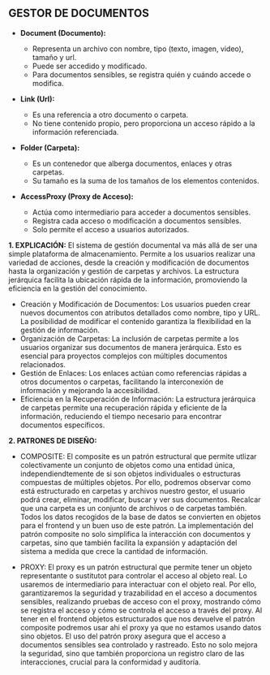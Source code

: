 GESTOR DE DOCUMENTOS
-------------------
 
 - **Document (Documento):**
   - Representa un archivo con nombre, tipo (texto, imagen, video), tamaño y url.
   - Puede ser accedido y modificado.
   - Para documentos sensibles, se registra quién y cuándo accede o modifica.
 
 - **Link (Url):**
   - Es una referencia a otro documento o carpeta.
   - No tiene contenido propio, pero proporciona un acceso rápido a la información referenciada.
 
 - **Folder (Carpeta):**
   - Es un contenedor que alberga documentos, enlaces y otras carpetas.
   - Su tamaño es la suma de los tamaños de los elementos contenidos.
 
 - **AccessProxy (Proxy de Acceso):**
   - Actúa como intermediario para acceder a documentos sensibles.
   - Registra cada acceso o modificación a documentos sensibles.
   - Solo permite el acceso a usuarios autorizados.
 
 **1. EXPLICACIÓN:**
El sistema de gestión documental va más allá de ser una simple plataforma de almacenamiento. Permite a los usuarios realizar una variedad de acciones, desde la creación y modificación de documentos hasta la organización y gestión de carpetas y archivos. La estructura jerárquica facilita la ubicación rápida de la información, promoviendo la eficiencia en la gestión del conocimiento.

- Creación y Modificación de Documentos:
 Los usuarios pueden crear nuevos documentos con atributos detallados como nombre, tipo y URL. La posibilidad de modificar el contenido garantiza la flexibilidad en la gestión de   información.
- Organización de Carpetas:
 La inclusión de carpetas permite a los usuarios organizar sus documentos de manera jerárquica. Esto es esencial para proyectos complejos con múltiples documentos relacionados.
- Gestión de Enlaces:
 Los enlaces actúan como referencias rápidas a otros documentos o carpetas, facilitando la interconexión de información y mejorando la accesibilidad.
- Eficiencia en la Recuperación de Información:
 La estructura jerárquica de carpetas permite una recuperación rápida y eficiente de la información, reduciendo el tiempo necesario para encontrar documentos específicos.

 
 **2. PATRONES DE DISEÑO:**
 - COMPOSITE: El composite es un patrón estructural que permite utlizar colectivamente un conjunto de objetos como una entidad única, independiendtemente de si son objetos           individuales o estructuras compuestas de múltiples objetos.
  Por ello, podremos observar como está estructurado en carpetas y archivos nuestro gestor, el usuario podrá crear, eliminar, modificar, buscar y ver sus documentos.
  Recalcar que una carpeta es un conjunto de archivos o de carpetas también. Todos los datos recogidos de la base de datos se convierten en objetos para el frontend y un buen uso    de este patrón.
  La implementación del patrón composite no solo simplifica la interacción con documentos y carpetas, sino que también facilita la expansión y adaptación del sistema a medida que    crece la cantidad de información.


 - PROXY: El proxy es un patrón estructural que permite tener un objeto representante o sustitutot para controlar el acceso al objeto real.
   Lo usaremos de intermediario para interactuar con el objeto real.
   Por ello, garantizaremos la seguridad y trazabilidad en el acceso a documentos sensibles, realizando pruebas de acceso con el proxy, mostrando cómo se registra el acceso 
   y cómo se controla el acceso a través del proxy.
   Al tener en el frontend objetos estructurados que nos devuelve el patrón composite podremos usar ahi el proxy ya que no estamos usando datos sino objetos.
   El uso del patrón proxy asegura que el acceso a documentos sensibles sea controlado y rastreado. Esto no solo mejora la seguridad, sino que también proporciona un registro         claro de las interacciones, crucial para la conformidad y auditoría.

